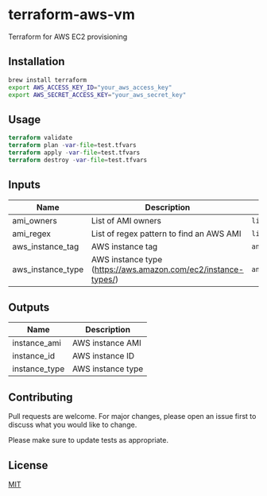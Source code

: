 # terraform-aws-vm

Terraform for AWS EC2 provisioning

## Installation

```bash
brew install terraform
export AWS_ACCESS_KEY_ID="your_aws_access_key"
export AWS_SECRET_ACCESS_KEY="your_aws_secret_key"
```

## Usage

```terraform
terraform validate
terraform plan -var-file=test.tfvars
terraform apply -var-file=test.tfvars
terraform destroy -var-file=test.tfvars
```

## Inputs

| Name | Description | Type | Default | Required |
|------|-------------|------|---------|:--------:|
| ami\_owners | List of AMI owners | `list(string)` | n/a | yes |
| ami\_regex | List of regex pattern to find an AWS AMI | `list(string)` | n/a | yes |
| aws\_instance\_tag | AWS instance tag | `any` | n/a | yes |
| aws\_instance\_type | AWS instance type (https://aws.amazon.com/ec2/instance-types/) | `any` | n/a | yes |

## Outputs

| Name | Description |
|------|-------------|
| instance\_ami | AWS instance AMI |
| instance\_id | AWS instance ID |
| instance\_type | AWS instance type |

## Contributing
Pull requests are welcome. For major changes, please open an issue first to discuss what you would like to change.

Please make sure to update tests as appropriate.

## License
[MIT](https://choosealicense.com/licenses/mit/)